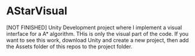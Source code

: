 # AStarVisual
[NOT FINISHED] Unity Development project where I implement a visual interface for a A* algorithm. THis is only the visual part of the code.
If you want to see this work, download Unity and create a new project, then add the Assets folder of this repos to the project folder.
